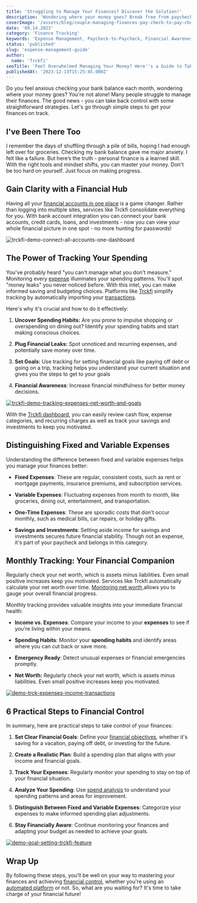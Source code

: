 ```yaml
---
title: 'Struggling to Manage Your Finances? Discover the Solution!'
description: 'Wondering where your money goes? Break free from paycheck-to-paycheck! Learn expense management secrets, from habits to goals. Take control now!'
coverImage: '/assets/blog/couple-managing-finances-pay-check-to-pay-check.png'
date: '09.14.2023'
category: 'Finance Tracking'
keywords: 'Expense Management, Paycheck-to-Paycheck, Financial Awareness, Savings, Monthly Tracking, Bank Account, Types of Expenses, Business Owner, Time Period, Variable Expenses, Step by Step, Long Term, Pay Attention, Net worth tracking,Spend Analysis'
status: 'published'
slug: 'expense-management-guide'
author:
  name: 'Trckfi'
seoTitle: 'Feel Overwhelmed Managing Your Money? Here''s a Guide to Take Control'
publishedAt: '2023-12-13T15:25:45.000Z'
---
```


Do you feel anxious checking your bank balance each month, wondering where your money goes? You're not alone! Many people struggle to manage their finances. The good news - you can take back control with some straightforward strategies. Let's go through simple steps to get your finances on track.

## I've Been There Too

I remember the days of shuffling through a pile of bills, hoping I had enough left over for groceries. Checking my bank balance gave me major anxiety. I felt like a failure. But here’s the truth - personal finance is a learned skill. With the right tools and mindset shifts, you can master your money. Don't be too hard on yourself. Just focus on making progress.

## Gain Clarity with a Financial Hub

Having all your [financial accounts in one place](/features/transactions) is a game changer. Rather than logging into multiple sites, services like Trckfi consolidate everything for you. With bank account integration you can connect your bank accounts, credit cards, loans, and investments - now you can view your whole financial picture in one spot - no more hunting for passwords!

![trckfi-demo-connect-all-accounts-one-dashboard](/images/home--1--I3Nz.png)

## The Power of Tracking Your Spending

You've probably heard "you can't manage what you don't measure." Monitoring every [expense](/blog/tracking-monthly-expenses) illuminates your spending patterns. You'll spot "money leaks" you never noticed before. With this intel, you can make informed saving and budgeting choices. Platforms like [Trckfi](/pricing) simplify tracking by automatically importing your [transactions](/features/transactions).

Here's why it's crucial and how to do it effectively:

1. **Uncover Spending Habits:** Are you prone to impulse shopping or overspending on dining out? Identify your spending habits and start making conscious choices.

2. **Plug Financial Leaks:** Spot unnoticed and recurring expenses, and potentially save money over time.

3. **Set Goals:** Use tracking for setting financial goals like paying off debt or going on a trip, tracking helps you understand your current situation and gives you the steps to get to your goals

4. **Financial Awareness**: Increase financial mindfulness for better money decisions.

[![trckfi-demo-tracking-expenses-net-worth-and-goals](/images/home--8--Y0ND.png)](/pricing)

With the [Trckfi dashboard](/features/dashboard), you can easily review cash flow, expense categories, and recurring charges as well as track your savings and investments to keep you motivated.

## Distinguishing Fixed and Variable Expenses

Understanding the difference between fixed and variable expenses helps you manage your finances better:

- **Fixed Expenses**: These are regular, consistent costs, such as rent or mortgage payments, insurance premiums, and subscription services.

- **Variable Expenses**: Fluctuating expenses from month to month, like groceries, dining out, entertainment, and transportation.

- **One-Time Expenses**: These are sporadic costs that don't occur monthly, such as medical bills, car repairs, or holiday gifts.

- **Savings and Investments**: Setting aside income for savings and investments secures future financial stability. Though not an expense, it's part of your paycheck and belongs in this category.

## Monthly Tracking: Your Financial Companion

Regularly check your net worth, which is assets minus liabilities. Even small positive increases keep you motivated. Services like Trckfi automatically calculate your net worth over time. [Monitoring net worth ](/features/net-worth)allows you to gauge your overall financial progress.

Monthly tracking provides valuable insights into your immediate financial health:

- **Income vs. Expenses**: Compare your income to your **expenses** to see if you're living within your means.

- **Spending Habits**: Monitor your **spending habits** and identify areas where you can cut back or save more.

- **Emergency Ready**: Detect unusual expenses or financial emergencies promptly.

- **Net Worth:** Regularly check your net worth, which is assets minus liabilities. Even small positive increases keep you motivated.

[![demo-trck-expenses-income-transactions](/images/home--11--I5MD.png)](/pricing)

## 6 Practical Steps to Financial Control

In summary, here are practical steps to take control of your finances:

1. **Set Clear Financial Goals**: Define your [financial objectives](/features/goals), whether it's saving for a vacation, paying off debt, or investing for the future.

2. **Create a Realistic Plan**: Build a spending plan that aligns with your income and financial goals.

3. **Track Your Expenses**: Regularly monitor your spending to stay on top of your financial situation.

4. **Analyze Your Spending**: Use [spend analysis](/features/transactions) to understand your spending patterns and areas for improvement.

5. **Distinguish Between Fixed and Variable Expenses**: Categorize your expenses to make informed spending plan adjustments.

6. **Stay Financially Aware**: Continue monitoring your finances and adapting your budget as needed to achieve your goals.

[![demo-goal-setting-trckfi-feature](/images/home--12--UyOT.png)](/pricing)

## Wrap Up

By following these steps, you'll be well on your way to mastering your finances and achieving [financial control](/blog/optimize-financial-tracking-for-success), whether you're using an [automated platform](/pricing) or not. So, what are you waiting for? It's time to take charge of your financial future!

